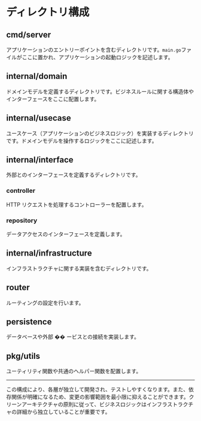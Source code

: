 # ディレクトリ構成

## cmd/server

アプリケーションのエントリーポイントを含むディレクトリです。`main.go`ファイルがここに置かれ、アプリケーションの起動ロジックを記述します。

## internal/domain

ドメインモデルを定義するディレクトリです。ビジネスルールに関する構造体やインターフェースをここに配置します。

## internal/usecase

ユースケース（アプリケーションのビジネスロジック）を実装するディレクトリです。ドメインモデルを操作するロジックをここに記述します。

## internal/interface

外部とのインターフェースを定義するディレクトリです。

### controller

HTTP リクエストを処理するコントローラーを配置します。

### repository

データアクセスのインターフェースを定義します。

## internal/infrastructure

インフラストラクチャに関する実装を含むディレクトリです。

## router

ルーティングの設定を行います。

## persistence

データベースや外部 �� ービスとの接続を実装します。

## pkg/utils

ユーティリティ関数や共通のヘルパー関数を配置します。

---

この構成により、各層が独立して開発され、テストしやすくなります。また、依存関係が明確になるため、変更の影響範囲を最小限に抑えることができます。クリーンアーキテクチャの原則に従って、ビジネスロジックはインフラストラクチャの詳細から独立していることが重要です。
